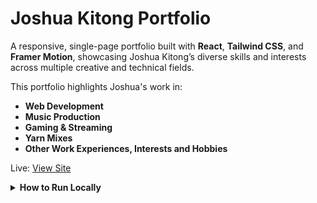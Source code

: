 # Joshua Kitong Portfolio

A responsive, single-page portfolio built with **React**, **Tailwind CSS**, and **Framer Motion**, showcasing Joshua Kitong’s diverse skills and interests across multiple creative and technical fields.

This portfolio highlights Joshua's work in:

- **Web Development**
- **Music Production**
- **Gaming & Streaming**
- **Yarn Mixes**
- **Other Work Experiences, Interests and Hobbies**

Live: [View Site](https://joshuakitong.github.io/portfolio)

<details>
  <summary><strong>How to Run Locally</strong></summary>

  1. Clone the repo  
     `https://github.com/joshuakitong/portfolio`

  2. Install dependencies  
     `npm install`

  3. Run the app  
     `npm start`
</details>